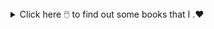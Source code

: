<details>
  
<summary> Click here 🖱️ to find out some books that I .❤️ </summary>
  
## BOOKS 
  
* ⭐Metamorphosis by Franz Kafka 📖 
  * ▶️ One of Kafka's best-known works, The Metamorphosis tells the story of salesman Gregor Samsa who wakes one morning to find himself inexplicably transformed into a huge insect     (German ungeheures Ungeziefer, literally "monstrous vermin"), subsequently struggling to adjust to this new condition. 
      
* ⭐Catch 22 by Joseph Heller 📖 
  * ▶️Catch-22, satirical novel by American writer Joseph Heller, published in 1961. The work centres on Captain John Yossarian, an American bombardier stationed on a Mediterranean         island during World War II, and chronicles his desperate attempts to stay alive. 
     
* ⭐Crime and Punishment by Fyodor Dostoyevsky 📖 
  * ▶️Crime and Punishment focuses on the mental anguish and moral dilemmas of Rodion Raskolnikov, an impoverished ex-student in Saint Petersburg who formulates a plan to kill an     unscrupulous pawnbroker for her money.      
  
</details>
